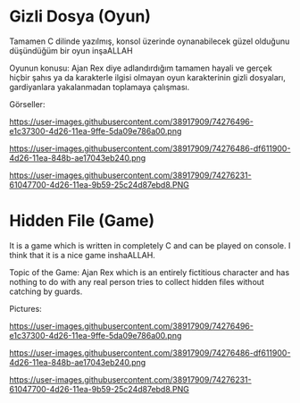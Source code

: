 # Gizli Dosya (Oyun)
Tamamen C dilinde yazılmış, konsol üzerinde oynanabilecek güzel olduğunu düşündüğüm bir oyun inşaALLAH

Oyunun konusu: Ajan Rex diye adlandırdığım tamamen hayali ve gerçek hiçbir şahıs ya da karakterle ilgisi olmayan oyun karakterinin gizli dosyaları, gardiyanlara yakalanmadan toplamaya çalışması.

Görseller:

https://user-images.githubusercontent.com/38917909/74276496-e1c37300-4d26-11ea-9ffe-5da09e786a00.png

https://user-images.githubusercontent.com/38917909/74276486-df611900-4d26-11ea-848b-ae17043eb240.png

https://user-images.githubusercontent.com/38917909/74276231-61047700-4d26-11ea-9b59-25c24d87ebd8.PNG

# Hidden File (Game)
It is a game which is written in completely C and can be played on console. I think that it is a nice game inshaALLAH.

Topic of the Game: Ajan Rex which is an entirely fictitious character and has nothing to do with any real person tries to collect hidden files without catching by guards.

Pictures:


https://user-images.githubusercontent.com/38917909/74276496-e1c37300-4d26-11ea-9ffe-5da09e786a00.png

https://user-images.githubusercontent.com/38917909/74276486-df611900-4d26-11ea-848b-ae17043eb240.png

https://user-images.githubusercontent.com/38917909/74276231-61047700-4d26-11ea-9b59-25c24d87ebd8.PNG
